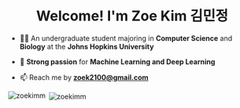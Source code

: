 <h1 align="center">Welcome! I'm Zoe Kim 김민정</h1>

- 👩‍💻 An undergraduate student majoring in **Computer Science** and **Biology** at the **Johns Hopkins University**

- 🌱 **Strong passion** for **Machine Learning and Deep Learning**

- 📫 Reach me by **zoek2100@gmail.com**

<p><img align="left" src="https://github-readme-stats.vercel.app/api/top-langs?username=zoekimm&show_icons=true&locale=en&layout=compact" alt="zoekimm" /></p>

<p>&nbsp;<img align="center" src="https://github-readme-stats.vercel.app/api?username=zoekimm&show_icons=true&locale=en" alt="zoekimm" /></p>
